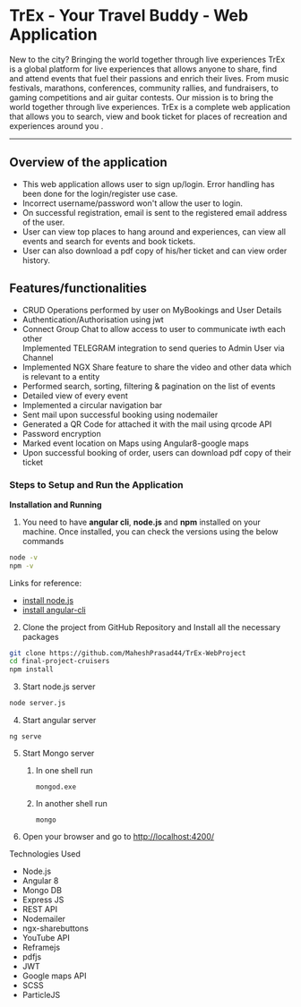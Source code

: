 <h1>TrEx - Your Travel Buddy - Web Application</h1>

New to the city?
Bringing the world together through live experiences
TrEx is a global platform for live experiences that allows anyone to share, find and attend events that fuel their passions and enrich their lives.
From music festivals, marathons, conferences, community rallies, and fundraisers, to gaming competitions and air guitar contests. 
Our mission is to bring the world together through live experiences.
TrEx is a complete web application that allows you to search, view and book ticket for places of recreation and experiences around you .
<hr>
<h2>Overview of the application</h2>
<ul>
<li>This web application allows user to sign up/login. Error handling has been done for the login/register use case.</li>
<li>Incorrect username/password won't allow the user to login.</li>
<li>On successful registration, email is sent to the registered email address of the user.</li>
<li>User can view top places to hang around and experiences, can view all events and search for events and book tickets.</li>
<li>User can also download a pdf copy of his/her ticket and can view order history.</li>
</ul>

<h2>Features/functionalities</h2>
<ul>
<li>CRUD Operations performed by user on MyBookings and User Details</li>
<li>Authentication/Authorisation using jwt</li>
<li>Connect Group Chat to allow access to user to communicate iwth each other</li>
<ii>Implemented TELEGRAM integration to send queries to Admin User via Channel</li>
<li>Implemented NGX Share feature to share the video and other data which is relevant to a entity</li>
<li>Performed search, sorting, filtering & pagination on the list of events</li>
<li>Detailed view of every event</li>
<li>Implemented a circular navigation bar</li>
<li>Sent mail upon successful booking using nodemailer</li>
<li>Generated a QR Code for attached it with the mail using qrcode API</li>
<li>Password encryption</li>
<li>Marked event location on Maps using Angular8-google maps</li>
<li>Upon successful booking of order, users can download pdf copy of their ticket</li>
</ul>

<h3>Steps to Setup and Run the Application</h3>

<b>Installation and Running</b>
1. You need to have **angular cli**, **node.js** and **npm** installed on your machine. Once installed, you can check the versions using the below commands

```sh
node -v
npm -v
```
Links for reference:
* [install node.js](https://nodejs.org/en/download/)
* [install angular-cli](https://github.com/angular/angular-cli)

2. Clone the project from GitHub Repository and Install all the necessary packages
```sh
git clone https://github.com/MaheshPrasad44/TrEx-WebProject
cd final-project-cruisers
npm install
```
3. Start node.js server
```sh
node server.js
```

4. Start angular server
```
ng serve
```

5. Start Mongo server
    1. In one shell run
        ```
        mongod.exe
        ```
    2. In another shell run
        ```
        mongo
        ```

6. Open your browser and go to [http://localhost:4200/](http://localhost:4200/)

Technologies Used

* Node.js
* Angular 8
* Mongo DB
* Express JS
* REST API
* Nodemailer
* ngx-sharebuttons
* YouTube API
* Reframejs
* pdfjs
* JWT
* Google maps API
* SCSS
* ParticleJS

